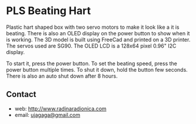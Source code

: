 # PLS Beating Hart #

Plastic hart shaped box with two servo motors to make it look like a it is beating. There is also an OLED display on the power button to show when it is working.
The 3D model is built using FreeCad and printed on a 3D printer.
The servos used are SG90.
The OLED LCD is a 128x64 pixel 0.96" I2C display.

To start it, press the power button.
To set the beating speed, press the power button multiple times.
To shut it down, hold the button few seconds.
There is also an auto shut down after 8 hours.

## Contact ##

* web: http://www.radinaradionica.com
* email: ujagaga@gmail.com

